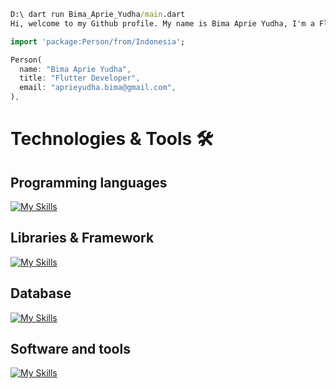 ```cmd
D:\ dart run Bima_Aprie_Yudha/main.dart
Hi, welcome to my Github profile. My name is Bima Aprie Yudha, I'm a Flutter Developer.👋👋👋
```




```dart
import 'package:Person/from/Indonesia';

Person(
  name: "Bima Aprie Yudha",
  title: "Flutter Developer",
  email: "aprieyudha.bima@gmail.com",
),
```
# Technologies & Tools 🛠️

## Programming languages ##
[![My Skills](https://skillicons.dev/icons?i=js,php,express,dart,kotlin)](https://skillicons.dev)
## Libraries & Framework
[![My Skills](https://skillicons.dev/icons?i=flutter,laravel,nextjs)](https://skillicons.dev)
## Database
[![My Skills](https://skillicons.dev/icons?i=firebase,mysql)](https://skillicons.dev)
## Software and tools
[![My Skills](https://skillicons.dev/icons?i=vscode,figma,androidstudio,postman,xd)](https://skillicons.dev)


